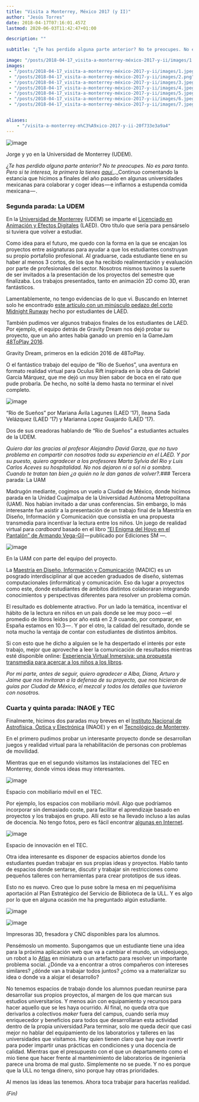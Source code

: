 ```yaml
---
title: "Visita a Monterrey, México 2017 (y II)"
author: "Jesús Torres"
date: 2018-04-17T07:16:01.457Z
lastmod: 2020-06-03T11:42:47+01:00

description: ""

subtitle: "¿Te has perdido alguna parte anterior? No te preocupes. No es para tanto. Pero si te interesa, la primera la tienes aquí."

image: "/posts/2018-04-17_visita-a-monterrey-méxico-2017-y-ii/images/1.jpeg" 
images:
 - "/posts/2018-04-17_visita-a-monterrey-méxico-2017-y-ii/images/1.jpeg" 
 - "/posts/2018-04-17_visita-a-monterrey-méxico-2017-y-ii/images/2.png" 
 - "/posts/2018-04-17_visita-a-monterrey-méxico-2017-y-ii/images/3.jpeg" 
 - "/posts/2018-04-17_visita-a-monterrey-méxico-2017-y-ii/images/4.jpeg" 
 - "/posts/2018-04-17_visita-a-monterrey-méxico-2017-y-ii/images/5.jpeg" 
 - "/posts/2018-04-17_visita-a-monterrey-méxico-2017-y-ii/images/6.jpeg" 
 - "/posts/2018-04-17_visita-a-monterrey-méxico-2017-y-ii/images/7.jpeg" 


aliases:
    - "/visita-a-monterrey-m%C3%A9xico-2017-y-ii-20f733e3a9a4"
---
```


![image](/posts/2018-04-17_visita-a-monterrey-méxico-2017-y-ii/images/1.jpeg)

Jorge y yo en la Universidad de Monterrey (UDEM).

_¿Te has perdido alguna parte anterior? No te preocupes. No es para tanto. Pero si te interesa, la primera la tienes_ [_aquí_](https://medium.com/p/22a96d82bc57)_._Continuo comentando la estancia que hicimos a finales del año pasado en algunas universidades mexicanas para colaborar y coger ideas — e inflarnos a estupenda comida mexicana — .

### Segunda parada: La UDEM

En la [Universidad de Monterrey](http://www.udem.edu.mx/) (UDEM) se imparte el [Licenciado en Animación y Efectos Digitales](http://www.udem.edu.mx/Esp/Carreras/Ingenieria-y-Tecnologias/Licenciado-en-Animacion-y-Efectos-Digitales/Pages/descripcion-carrera.aspx) (LAED). Otro título que sería para pensárselo si tuviera que volver a estudiar.

Como idea para el futuro, me quedo con la forma en la que se encajan los proyectos entre asignaturas para ayudar a que los estudiantes construyan su propio portafolio profesional. Al graduarse, cada estudiante tiene en su haber al menos 3 cortos, de los que ha recibido realimentación y evaluación por parte de profesionales del sector. Nosotros mismos tuvimos la suerte de ser invitados a la presentación de los proyectos del semestre que finalizaba. Los trabajos presentados, tanto en animación 2D como 3D, eran fantásticos.

Lamentablemente, no tengo evidencias de lo que vi. Buscando en Internet solo he encontrado [este artículo con un minúsculo pedazo del corto Midnight Runway](http://a.com.mx/midnight-runway/) hecho por estudiantes de LAED.

También pudimos ver algunos trabajos finales de los estudiantes de LAED. Por ejemplo, el equipo detrás de Gravity Dream nos dejó probar su proyecto, que un año antes había ganado un premio en la GameJam [48ToPlay 2016](https://www.facebook.com/48toplay/).




Gravity Dream, primeros en la edición 2016 de 48ToPlay.



O el fantástico trabajo del equipo de “Rio de Sueños”, una aventura en formato realidad virtual para Oculus Rift inspirada en la obra de Gabriel García Márquez, que me dejó un muy bien sabor de boca en el rato que pude probarla. De hecho, no solté la demo hasta no terminar el nivel completo.




![image](/posts/2018-04-17_visita-a-monterrey-méxico-2017-y-ii/images/2.png)

“Rio de Sueños” por Mariana Ávila Lagunes (LAED ’17), Ileana Sada Velázquez (LAED ’17) y Marianna Lopez Guajardo (LAED ’17).



Dos de sus creadoras hablando de “Rio de Sueños” a estudiantes actuales de la UDEM.



_Quiero dar las gracias al profesor Alejandro David Garza, que no tuvo problema en compartir con nosotros toda su experiencia en el LAED. Y por su puesto, quiero agradecer a los profesores Marta Sylvia del Rio y Luis Carlos Aceves su hospitalidad. No nos dejaron ni a sol ni a sombra. Cuando te tratan tan bien ¿a quién no le dan ganas de volver?._### Tercera parada: La UAM

Madrugón mediante, cogimos un vuelo a Ciudad de México, donde hicimos parada en la Unidad Cuajimalpa de la Universidad Autónoma Metropolitana (UAM). Nos habían invitado a dar unas conferencias. Sin embargo, lo más interesante fue asistir a la presentación de un trabajo final de la Maestría en Diseño, Información y Comunicación que consistía en una propuesta transmedia para incentivar la lectura entre los niños. Un juego de realidad virtual para _cardboard_ basado en el libro [“El Enigma del Hoyo en el Pantalón” de Armando Vega-Gil](https://www.goodreads.com/book/show/28404393-el-enigma-del-hoyo-en-el-pantal-n) — publicado por Ediciones SM —.



![image](/posts/2018-04-17_visita-a-monterrey-méxico-2017-y-ii/images/3.jpeg)

En la UAM con parte del equipo del proyecto.

La [Maestría en Diseño, Información y Comunicación](http://dccd.cua.uam.mx/Maestria_en_Diseno_Informacion_y_Comunicacion) (MADIC) es un posgrado interdisciplinar al que acceden graduados de diseño, sistemas computacionales (informática) y comunicación. Eso da lugar a proyectos como este, donde estudiantes de ámbitos distintos colaboraran integrando conocimientos y perspectivas diferentes para resolver un problema común.

El resultado es doblemente atractivo. Por un lado la temática, incentivar el hábito de la lectura en niños en un país donde se lee muy poco —el promedio de libros leídos por año está en 2.9 cuando, por comparar, en España estamos en 10.3 — . Y por el otro, la calidad del resultado, donde se nota mucho la ventaja de contar con estudiantes de distintos ámbitos.

Si con esto que he dicho a alguien se le ha despertado el interés por este trabajo, mejor que aproveche a leer la comunicación de resultados mientras esté disponible online: [Experiencia Virtual Inmersiva: una propuesta transmedia para acercar a los niños a los libros](http://escritura.cua.uam.mx/archivos_Madic/EVI_Print.pdf).

_Por mi parte, antes de seguir, quiero agradecer a Alba, Diana, Arturo y Jaime que nos invitaran a la defensa de su proyecto, que nos hicieran de guías por Ciudad de México, el mezcal y todos los detalles que tuvieron con nosotros._

### Cuarta y quinta parada: INAOE y TEC

Finalmente, hicimos dos paradas muy breves en el [Instituto Nacional de Astrofísica, Óptica y Electrónica](http://www.inaoep.mx/) (INAOE) y en el [Tecnológico de Monterrey](https://tec.mx/es).

En el primero pudimos probar un interesante proyecto donde se desarrollan juegos y realidad virtual para la rehabilitación de personas con problemas de movilidad.

Mientras que en el segundo visitamos las instalaciones del TEC en Monterrey, donde vimos ideas muy interesantes.




![image](/posts/2018-04-17_visita-a-monterrey-méxico-2017-y-ii/images/4.jpeg)

Espacio con mobiliario móvil en el TEC.



Por ejemplo, los espacios con mobiliario móvil. Algo que podríamos incorporar sin demasiado coste, para facilitar el aprendizaje basado en proyectos y los trabajos en grupo. Allí esto se ha llevado incluso a las aulas de docencia. No tengo fotos, pero es fácil encontrar [algunas en Internet](https://www.google.es/search?client=ubuntu&amp;tbm=isch&amp;q=tecnol%C3%B3gico+monterrey+aula+mobiliario+m%C3%B3vil&amp;spell=1&amp;sa=X&amp;ved=0ahUKEwjTz8zWvLXaAhWL6xQKHbOrBMEQBQgkKAA&amp;biw=1920&amp;bih=904&amp;dpr=1).




![image](/posts/2018-04-17_visita-a-monterrey-méxico-2017-y-ii/images/5.jpeg)

Espacio de innovación en el TEC.



Otra idea interesante es disponer de espacios abiertos donde los estudiantes puedan trabajar en sus propias ideas y proyectos. Hablo tanto de espacios donde sentarse, discutir y trabajar sin restricciones como pequeños talleres con herramientas para crear prototipos de sus ideas.

Esto no es nuevo. Creo que lo puse sobre la mesa en mi pequeñísima aportación al Plan Estratégico del Servicio de Biblioteca de la ULL. Y es algo por lo que en alguna ocasión me ha preguntado algún estudiante.



![image](/posts/2018-04-17_visita-a-monterrey-méxico-2017-y-ii/images/6.jpeg)





![image](/posts/2018-04-17_visita-a-monterrey-méxico-2017-y-ii/images/7.jpeg)

Impresoras 3D, fresadora y CNC disponibles para los alumnos.

Pensémoslo un momento. Supongamos que un estudiante tiene una idea para la próxima aplicación web que va a cambiar el mundo, un videojuego, un robot a lo [Atlas](https://www.bostondynamics.com/atlas) en miniatura o un artefacto para resolver un importante problema social. ¿Dónde va a encontrar a otros compañeros con intereses similares? ¿dónde van a trabajar todos juntos? ¿cómo va a materializar su idea o donde va a alojar el desarrollo?

No tenemos espacios de trabajo donde los alumnos puedan reunirse para desarrollar sus propios proyectos, al margen de los que marcan sus estudios universitarios. Y menos aún con equipamiento y recursos para hacer aquello que se les haya ocurrido. Al final, no queda otra que derivarlos a colectivos _maker_ fuera del campus, cuando sería muy enriquecedor y beneficios para todos que desarrollaran esta actividad dentro de la propia universidad.Para terminar, solo me queda decir que casi mejor no hablar del equipamiento de los laboratorios y talleres en las universidades que visitamos. Hay quien tienen claro que hay que invertir para poder impartir unas prácticas en condiciones y una docencia de calidad. Mientras que el presupuesto con el que un departamento como el mio tiene que hacer frente al mantenimiento de laboratorios de ingeniería parece una broma de mal gusto. Simplemente no se puede. Y no es porque que la ULL no tenga dinero, sino porque hay otras prioridades.

Al menos las ideas las tenemos. Ahora toca trabajar para hacerlas realidad.

_(Fin)_
